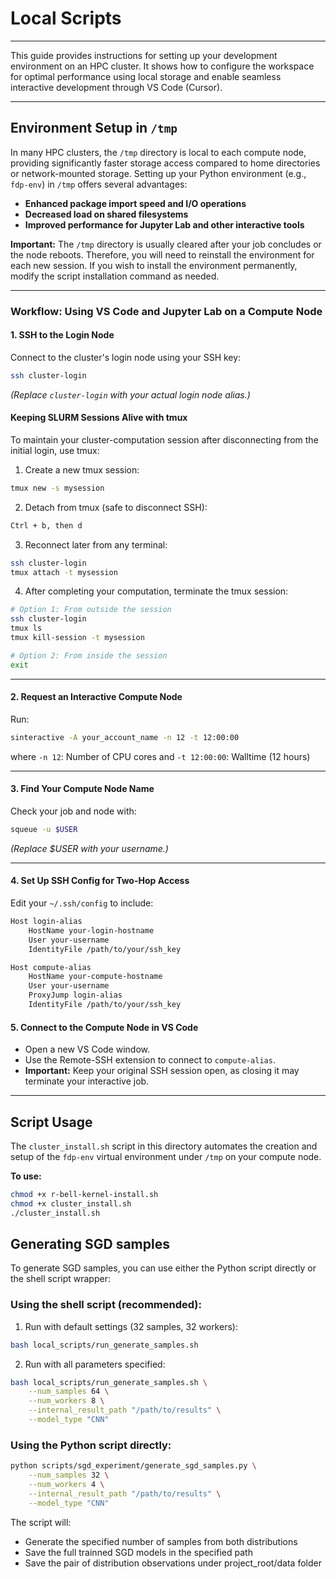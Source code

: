 # Local Scripts 
---
This guide provides instructions for setting up your development environment on an HPC cluster. It shows how to configure the workspace for optimal performance using local storage and enable seamless interactive development through VS Code (Cursor).

---

## Environment Setup in `/tmp`

In many HPC clusters, the `/tmp` directory is local to each compute node, providing significantly faster storage access compared to home directories or network-mounted storage. Setting up your Python environment (e.g., `fdp-env`) in `/tmp` offers several advantages:
- **Enhanced package import speed and I/O operations**
- **Decreased load on shared filesystems**
- **Improved performance for Jupyter Lab and other interactive tools**

**Important:** The `/tmp` directory is usually cleared after your job concludes or the node reboots. Therefore, you will need to reinstall the environment for each new session. If you wish to install the environment permanently, modify the script installation command as needed.

---

### Workflow: Using VS Code and Jupyter Lab on a Compute Node

#### 1. SSH to the Login Node

Connect to the cluster's login node using your SSH key:
```bash
ssh cluster-login
```
*(Replace `cluster-login` with your actual login node alias.)*

#### Keeping SLURM Sessions Alive with tmux

To maintain your cluster-computation session after disconnecting from the initial login, use tmux:

1. Create a new tmux session:
```bash
tmux new -s mysession
```

2. Detach from tmux (safe to disconnect SSH):
```bash
Ctrl + b, then d
```

3. Reconnect later from any terminal:
```bash
ssh cluster-login
tmux attach -t mysession
```

4. After completing your computation, terminate the tmux session:
```bash
# Option 1: From outside the session
ssh cluster-login
tmux ls
tmux kill-session -t mysession

# Option 2: From inside the session
exit
```

---

#### 2. Request an Interactive Compute Node

Run:
```bash
sinteractive -A your_account_name -n 12 -t 12:00:00
```
where `-n 12`: Number of CPU cores and `-t 12:00:00`: Walltime (12 hours)

---

#### 3. Find Your Compute Node Name

Check your job and node with:
```bash
squeue -u $USER
```
*(Replace $USER with your username.)*

---

#### 4. Set Up SSH Config for Two-Hop Access

Edit your `~/.ssh/config` to include:

```bash
Host login-alias
    HostName your-login-hostname
    User your-username
    IdentityFile /path/to/your/ssh_key

Host compute-alias
    HostName your-compute-hostname
    User your-username
    ProxyJump login-alias
    IdentityFile /path/to/your/ssh_key
```

#### 5. Connect to the Compute Node in VS Code

- Open a new VS Code window.
- Use the Remote-SSH extension to connect to `compute-alias`.
- **Important:** Keep your original SSH session open, as closing it may terminate your interactive job.

---

## Script Usage

The `cluster_install.sh` script in this directory automates the creation and setup of the `fdp-env` virtual environment under `/tmp` on your compute node.

**To use:**
```bash
chmod +x r-bell-kernel-install.sh
chmod +x cluster_install.sh
./cluster_install.sh
```

## Generating SGD samples

To generate SGD samples, you can use either the Python script directly or the shell script wrapper:

### Using the shell script (recommended):

1. Run with default settings (32 samples, 32 workers):
```bash
bash local_scripts/run_generate_samples.sh
```

2. Run with all parameters specified:
```bash
bash local_scripts/run_generate_samples.sh \
    --num_samples 64 \
    --num_workers 8 \
    --internal_result_path "/path/to/results" \
    --model_type "CNN"
```

### Using the Python script directly:

```bash
python scripts/sgd_experiment/generate_sgd_samples.py \
    --num_samples 32 \
    --num_workers 4 \
    --internal_result_path "/path/to/results" \
    --model_type "CNN"
```

The script will:
- Generate the specified number of samples from both distributions
- Save the full trainned SGD models in the specified path
- Save the pair of distribution observations under project_root/data folder